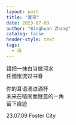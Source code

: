 ```yaml
---
layout: post
title: "夏夜"
date: 2023-07-09
author: "Binghuan Zhang"
catalog: false
header-style: text
tags:
  - 诗
---
```


错把一抹白当做河水  
任惆怅流过书脊  

你的耳语涌进酒杯  
未来在喧闹而惬意的一角  
留下痕迹  

23.07.09 Foster City